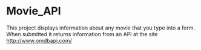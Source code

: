 # Movie_API

This project displays information about any movie that you type into a form. When submitted it returns information from an API at the site http://www.omdbapi.com/
